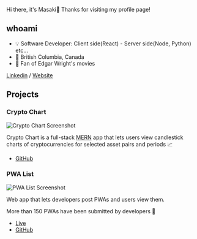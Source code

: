 Hi there, it's Masaki👋 Thanks for visiting my profile page!

## whoami
- 💡 Software Developer: Client side(React) - Server side(Node, Python) etc...
- 📍 British Columbia, Canada
- 🎥 Fan of Edgar Wright's movies

 [Linkedin](https://www.linkedin.com/in/masaki-fukunishi) / [Website](https://masakifukunishi.site)


## Projects
### Crypto Chart
![Crypto Chart Screenshot](https://github.com/masakifukunishi/masakifukunishi/assets/42294938/fe4b4c45-34d7-4989-911f-781437beefdb)

Crypto Chart is a full-stack [MERN](https://www.geeksforgeeks.org/mern-stack/) app that lets users view candlestick charts of cryptocurrencies for selected asset pairs and periods 📈

- [GitHub](https://github.com/masakifukunishi/crypto-chart)

### PWA List
![PWA List Screenshot](https://github.com/masakifukunishi/masakifukunishi/assets/42294938/c6cdb3ef-0ec6-4cb4-b668-81f716afbb19)

Web app that lets developers post PWAs and users view them.

More than 150 PWAs have been submitted by developers 🙌

- [Live](https://pwalist.app/)
- [GitHub](https://github.com/masakifukunishi/pwa-list)